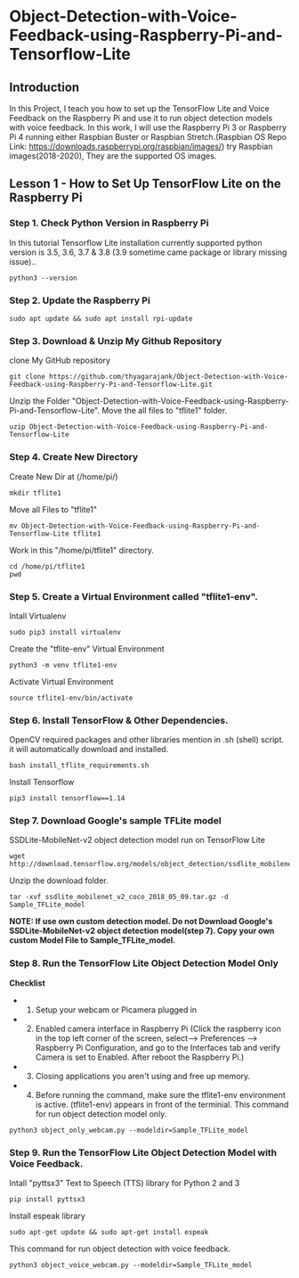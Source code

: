 # Object-Detection-with-Voice-Feedback-using-Raspberry-Pi-and-Tensorflow-Lite

## Introduction
In this Project, I teach you how to set up the TensorFlow Lite and Voice Feedback on the Raspberry Pi and use it to run object detection models with voice feedback. In this work, I will use the Raspberry Pi 3 or Raspberry Pi 4 running either Raspbian Buster or Raspbian Stretch.(Raspbian OS Repo Link: https://downloads.raspberrypi.org/raspbian/images/)
try Raspbian images(2018-2020), They are the supported OS images.

## Lesson 1 - How to Set Up TensorFlow Lite on the Raspberry Pi

### Step 1. Check Python Version in Raspberry Pi
In this tutorial Tensorflow Lite installation currently supported python version is 3.5, 3.6, 3.7 & 3.8 (3.9 sometime came package or library missing issue)..
```
python3 --version
```
### Step 2. Update the Raspberry Pi

```
sudo apt update && sudo apt install rpi-update
```
### Step 3. Download & Unzip My Github Repository

clone My GitHub repository

```
git clone https://github.com/thyagarajank/Object-Detection-with-Voice-Feedback-using-Raspberry-Pi-and-Tensorflow-Lite.git
```

Unzip the Folder "Object-Detection-with-Voice-Feedback-using-Raspberry-Pi-and-Tensorflow-Lite". Move the all files to "tflite1" folder.

```
uzip Object-Detection-with-Voice-Feedback-using-Raspberry-Pi-and-Tensorflow-Lite
```
### Step 4. Create New Directory
Create New Dir at (/home/pi/)
```
mkdir tflite1
```
Move all Files to "tflite1"
```
mv Object-Detection-with-Voice-Feedback-using-Raspberry-Pi-and-Tensorflow-Lite tflite1
```
Work in this "/home/pi/tflite1" directory.
```
cd /home/pi/tflite1
pwd
```
### Step 5. Create a Virtual Environment called "tflite1-env".
Intall Virtualenv
```
sudo pip3 install virtualenv
```
Create the "tflite-env" Virtual Environment
```
python3 -m venv tflite1-env
```
Activate Virtual Environment
```
source tflite1-env/bin/activate
```
### Step 6. Install TensorFlow & Other Dependencies.
OpenCV  required packages and other libraries mention in .sh (shell) script. it will automatically download and installed.
```
bash install_tflite_requirements.sh
```
Install Tensorflow
```
pip3 install tensorflow==1.14
```
### Step 7. Download Google's sample TFLite model
SSDLite-MobileNet-v2 object detection model run on TensorFlow Lite
```
wget http://download.tensorflow.org/models/object_detection/ssdlite_mobilenet_v2_coco_2018_05_09.tar.gz
```
Unzip the download folder.
```
tar -xvf ssdlite_mobilenet_v2_coco_2018_05_09.tar.gz -d Sample_TFLite_model
```
**NOTE: If use own custom detection model.
Do not Download Google's SSDLite-MobileNet-v2 object detection model(step 7).
Copy your own custom Model File to Sample_TFLite_model.**

### Step 8. Run the TensorFlow Lite Object Detection Model Only
**Checklist**
- 1. Setup your webcam or Picamera plugged in  
- 2. Enabled camera interface in Raspberry Pi
     (Click the raspberry icon in the top left corner of the screen, select--> Preferences --> Raspberry Pi Configuration, and go to the Interfaces tab and verify Camera is set      to Enabled. After reboot the Raspberry Pi.)
- 3.   Closing applications you aren't using and free up memory. 
- 4.  Before running the command, make sure the tflite1-env environment is active. (tflite1-env) appears in front of the terminial.
This command for run  object detection model only.
```
python3 object_only_webcam.py --modeldir=Sample_TFLite_model
```
### Step 9. Run the TensorFlow Lite Object Detection Model with Voice Feedback.
Intall "pyttsx3" Text to Speech (TTS) library for Python 2 and 3
```
pip install pyttsx3
```
Install espeak library
```
sudo apt-get update && sudo apt-get install espeak
```
This command for run object detection with voice feedback.
```
python3 object_voice_webcam.py --modeldir=Sample_TFLite_model
```
